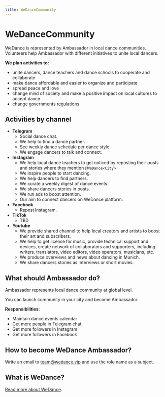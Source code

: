 ```yaml
---
title: WeDanceCommunity
---
```


# WeDanceCommunity

WeDance is represented by Ambassador in local dance communities. Volunteers help Ambassador with different initiatives to unite local dancers.

**We plan activities to:**

- unite dancers, dance teachers and dance schools to cooperate and collaborate
- make dance affordable and easier to organize and participate
- spread peace and love
- change mind of society and make a positive impact on local cultures to accept dance
- change governments regulations

## **Activities by channel**

- **Telegram**
  - Social dance chat.
  - We help to find a dance partner.
  - See weekly dance schedule per dance style.
  - We engage dancers to talk and connect.
- **Instagram**
  - We help local dance teachers to get noticed by reposting their posts and stories where they mention `@WeDance<City>`
  - We inspire people to start dancing.
  - We help dancers to find partners.
  - We curate a weekly digest of dance events.
  - We share dancers stories in posts.
  - We run ads to boost attention.
  - Our aim to connect dancers on WeDance platform.
- **Facebook**
  - Repost Instagram.
- **TikTok**
  - TBD
- **Youtube**
  - We provide shared channel to help local creators and artists to boost their art and subscribers.
  - We help to get license for music, provide technical support and devices, create network of collaborators and supporters, including writers, translators, video editors, video operators, musicians, etc.
  - We produce overviews and news about dancing in Munich.
  - We share dancers stories as interviews or short movies.

## What should Ambassador do?

Ambassador represents local dance community at global level.

You can launch community in your city and become Ambassador.

**Responsibilities:**

- Maintain dance events calendar
- Get more people in Telegram chat
- Get more followers in Instagram
- Get more followers in Facebook

## How to become WeDance Ambassador?

Write an email to team@wedance.vip and use the role name as a subject.

## What is WeDance?

[Read more about WeDance](/about).
